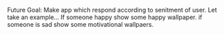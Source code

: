 Future Goal: Make app which respond according to senitment of user.
Let take an example... If someone happy show some happy wallpaper. if someone is sad show some motivational wallpaers.
